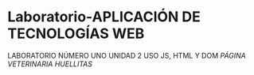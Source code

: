 # Laboratorio-APLICACIÓN DE TECNOLOGÍAS WEB
LABORATORIO NÚMERO UNO UNIDAD 2
USO JS, HTML Y DOM
*PÁGINA VETERINARIA HUELLITAS*
